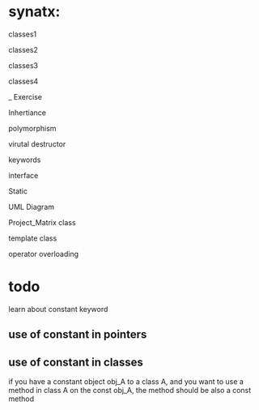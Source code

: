 # synatx:

classes1

classes2

classes3

classes4

_ Exercise

Inhertiance

polymorphism

virutal destructor

keywords

interface

Static

UML Diagram

Project_Matrix class

template class

operator overloading



# todo

learn about constant keyword

## use of constant in pointers

## use of constant in classes

if you have a constant object obj_A to a class A, and you want to use a method in class A on the const obj_A, the method should be also a const method
